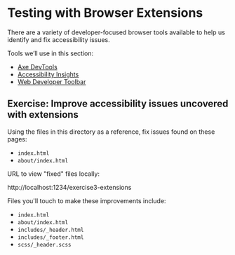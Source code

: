 # Testing with Browser Extensions

There are a variety of developer-focused browser tools available to help us identify and fix
accessibility issues.

Tools we’ll use in this section:

- [Axe DevTools](https://www.deque.com/axe/browser-extensions/)
- [Accessibility Insights](https://accessibilityinsights.io/)
- [Web Developer Toolbar](https://chrispederick.com/work/web-developer/)

## Exercise: Improve accessibility issues uncovered with extensions

Using the files in this directory as a reference, fix issues found on these pages:

- `index.html`
- `about/index.html`

URL to view "fixed" files locally:

http://localhost:1234/exercise3-extensions

Files you'll touch to make these improvements include:

- `index.html`
- `about/index.html`
- `includes/_header.html`
- `includes/_footer.html`
- `scss/_header.scss`
